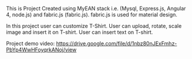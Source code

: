 This is Project Created using MyEAN stack i.e. (Mysql, Express.js, Angular 4, node.js) and fabric.js (fabric.js).
fabric.js is used for material design.


In this project user can customize T-Shirt. 
User can upload, rotate, scale image and insert it on T-shirt. 
User can insert text on T-shirt.


Project demo video: https://drive.google.com/file/d/1nbz80nJExFmhz-PbYp4WwHFoyqrkANoj/view






